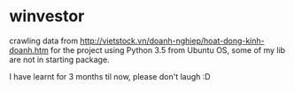 # winvestor
crawling data from http://vietstock.vn/doanh-nghiep/hoat-dong-kinh-doanh.htm for the project using Python 3.5 from Ubuntu OS, some of my lib are not in starting package.

I have learnt for 3 months til now, please don't laugh :D

